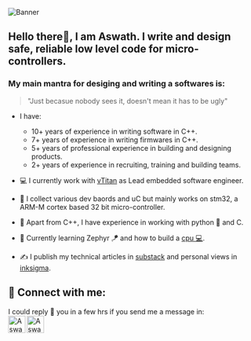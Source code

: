 ![Banner](https://media.licdn.com/dms/image/v2/D5616AQGZN2VHFRkzeg/profile-displaybackgroundimage-shrink_350_1400/profile-displaybackgroundimage-shrink_350_1400/0/1728754927630?e=1734566400&v=beta&t=EDIUvODaLjMzj_T5UPht13K6SpByrMA_zSOF9JgiuZo)
## Hello there👋, I am Aswath. I write and design safe, reliable low level code for micro-controllers.
### My main mantra for desiging and writing a softwares is: 
> "Just becasue nobody sees it, doesn't mean it has to be ugly"

- I have:
  -  10+ years of experience in writing software in C++.
  -  7+ years of experience in writing firmwares in C++.
  -  5+ years of professional experience in building and designing products.
  -  2+ years of experience in recruiting, training and building teams.

- 💻 I currently work with [vTitan](https://vtitan.com) as Lead embedded software engineer. 

- 📍  I collect various dev baords and uC but mainly works on stm32, a ARM-M cortex based 32 bit micro-controller.
- 🌊 Apart from C++, I have experience in working with python 🐍 and C.
- 🌱 Currently learning Zephyr 🪁 and how to build a [cpu 💻](https://github.com/Aswath2481/nandgame-solutions.git).
- ✍ I publish my technical articles in [substack](https://aswath2481.substack.com/) and personal views in [inksigma](https://aswath.inksigma.com/).

## 🤝 Connect with me:
I could reply 💬 you in a few hrs if you send me a message in:
<br>
<a href="https://in.linkedin.com/in/aswath-sinivas"><img align="left" src="https://github.com/gauravghongde/social-icons/blob/master/PNG/Color/LinkedIN.png?raw=true" alt="Aswath Sinivas | LinkedIn" width="35px"/></a> 
<a href="https://x.com/aswath2481"><img align="left" src="https://github.com/gauravghongde/social-icons/blob/master/PNG/Color/Twitter.png?raw=true" alt="Aswath Sinivas | Twitter" width="35px"/></a>
</br>

